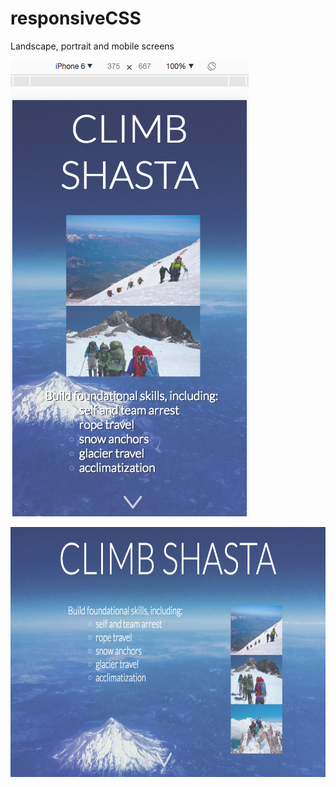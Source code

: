 # responsiveCSS

Landscape, portrait and mobile screens 

![iphone6](mobile.png "iphone 6")

<img src="/landscape.png" 
 alt="Landscape" title="Landscape" width="720" height="400"/>
